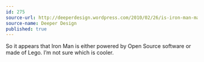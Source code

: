 ```yaml
---
id: 275
source-url: http://deeperdesign.wordpress.com/2010/02/26/is-iron-man-made-of-lego/
source-name: Deeper Design
published: true
---
```


<p>So it appears that Iron Man is either powered by Open Source software or made of Lego.  I’m not sure which is cooler.</p>


